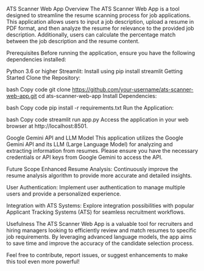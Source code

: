 ATS Scanner Web App
Overview
The ATS Scanner Web App is a tool designed to streamline the resume scanning process for job applications. This application allows users to input a job description, upload a resume in PDF format, and then analyze the resume for relevance to the provided job description. Additionally, users can calculate the percentage match between the job description and the resume content.

Prerequisites
Before running the application, ensure you have the following dependencies installed:

Python 3.6 or higher
Streamlit: Install using pip install streamlit
Getting Started
Clone the Repository:

bash
Copy code
git clone https://github.com/your-username/ats-scanner-web-app.git
cd ats-scanner-web-app
Install Dependencies:

bash
Copy code
pip install -r requirements.txt
Run the Application:

bash
Copy code
streamlit run app.py
Access the application in your web browser at http://localhost:8501.

Google Gemini API and LLM Model
This application utilizes the Google Gemini API and its LLM (Large Language Model) for analyzing and extracting information from resumes. Please ensure you have the necessary credentials or API keys from Google Gemini to access the API.

Future Scope
Enhanced Resume Analysis: Continuously improve the resume analysis algorithm to provide more accurate and detailed insights.

User Authentication: Implement user authentication to manage multiple users and provide a personalized experience.

Integration with ATS Systems: Explore integration possibilities with popular Applicant Tracking Systems (ATS) for seamless recruitment workflows.

Usefulness
The ATS Scanner Web App is a valuable tool for recruiters and hiring managers looking to efficiently review and match resumes to specific job requirements. By leveraging advanced language models, the app aims to save time and improve the accuracy of the candidate selection process.

Feel free to contribute, report issues, or suggest enhancements to make this tool even more powerful!
